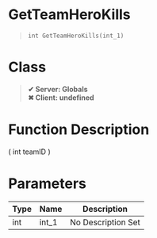 # GetTeamHeroKills
> `int GetTeamHeroKills(int_1)`
# Class
> __✔ Server: Globals__  
> __✖ Client: undefined__  
# Function Description
( int teamID )
# Parameters
Type|Name|Description
--|--|--
int|int_1|No Description Set
